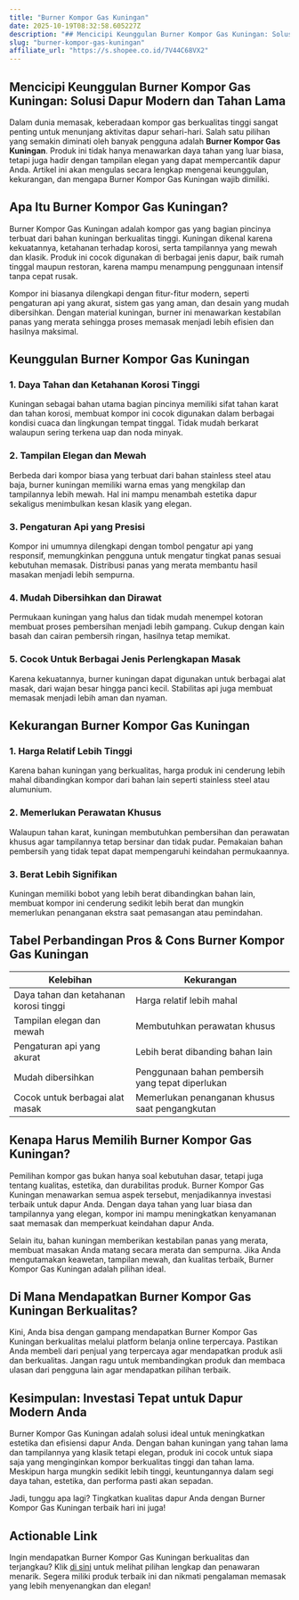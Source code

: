 ```yaml
---
title: "Burner Kompor Gas Kuningan"
date: 2025-10-19T08:32:58.605227Z
description: "## Mencicipi Keunggulan Burner Kompor Gas Kuningan: Solusi Dapur Modern dan Tahan Lama..."
slug: "burner-kompor-gas-kuningan"
affiliate_url: "https://s.shopee.co.id/7V44C68VX2"
---
```

## Mencicipi Keunggulan Burner Kompor Gas Kuningan: Solusi Dapur Modern dan Tahan Lama

Dalam dunia memasak, keberadaan kompor gas berkualitas tinggi sangat penting untuk menunjang aktivitas dapur sehari-hari. Salah satu pilihan yang semakin diminati oleh banyak pengguna adalah **Burner Kompor Gas Kuningan**. Produk ini tidak hanya menawarkan daya tahan yang luar biasa, tetapi juga hadir dengan tampilan elegan yang dapat mempercantik dapur Anda. Artikel ini akan mengulas secara lengkap mengenai keunggulan, kekurangan, dan mengapa Burner Kompor Gas Kuningan wajib dimiliki.

## Apa Itu Burner Kompor Gas Kuningan?

Burner Kompor Gas Kuningan adalah kompor gas yang bagian pincinya terbuat dari bahan kuningan berkualitas tinggi. Kuningan dikenal karena kekuatannya, ketahanan terhadap korosi, serta tampilannya yang mewah dan klasik. Produk ini cocok digunakan di berbagai jenis dapur, baik rumah tinggal maupun restoran, karena mampu menampung penggunaan intensif tanpa cepat rusak.

Kompor ini biasanya dilengkapi dengan fitur-fitur modern, seperti pengaturan api yang akurat, sistem gas yang aman, dan desain yang mudah dibersihkan. Dengan material kuningan, burner ini menawarkan kestabilan panas yang merata sehingga proses memasak menjadi lebih efisien dan hasilnya maksimal.

## Keunggulan Burner Kompor Gas Kuningan

### 1. Daya Tahan dan Ketahanan Korosi Tinggi

Kuningan sebagai bahan utama bagian pincinya memiliki sifat tahan karat dan tahan korosi, membuat kompor ini cocok digunakan dalam berbagai kondisi cuaca dan lingkungan tempat tinggal. Tidak mudah berkarat walaupun sering terkena uap dan noda minyak.

### 2. Tampilan Elegan dan Mewah

Berbeda dari kompor biasa yang terbuat dari bahan stainless steel atau baja, burner kuningan memiliki warna emas yang mengkilap dan tampilannya lebih mewah. Hal ini mampu menambah estetika dapur sekaligus menimbulkan kesan klasik yang elegan.

### 3. Pengaturan Api yang Presisi

Kompor ini umumnya dilengkapi dengan tombol pengatur api yang responsif, memungkinkan pengguna untuk mengatur tingkat panas sesuai kebutuhan memasak. Distribusi panas yang merata membantu hasil masakan menjadi lebih sempurna.

### 4. Mudah Dibersihkan dan Dirawat

Permukaan kuningan yang halus dan tidak mudah menempel kotoran membuat proses pembersihan menjadi lebih gampang. Cukup dengan kain basah dan cairan pembersih ringan, hasilnya tetap memikat.

### 5. Cocok Untuk Berbagai Jenis Perlengkapan Masak

Karena kekuatannya, burner kuningan dapat digunakan untuk berbagai alat masak, dari wajan besar hingga panci kecil. Stabilitas api juga membuat memasak menjadi lebih aman dan nyaman.

## Kekurangan Burner Kompor Gas Kuningan

### 1. Harga Relatif Lebih Tinggi

Karena bahan kuningan yang berkualitas, harga produk ini cenderung lebih mahal dibandingkan kompor dari bahan lain seperti stainless steel atau alumunium.

### 2. Memerlukan Perawatan Khusus

Walaupun tahan karat, kuningan membutuhkan pembersihan dan perawatan khusus agar tampilannya tetap bersinar dan tidak pudar. Pemakaian bahan pembersih yang tidak tepat dapat mempengaruhi keindahan permukaannya.

### 3. Berat Lebih Signifikan

Kuningan memiliki bobot yang lebih berat dibandingkan bahan lain, membuat kompor ini cenderung sedikit lebih berat dan mungkin memerlukan penanganan ekstra saat pemasangan atau pemindahan.

## Tabel Perbandingan Pros & Cons Burner Kompor Gas Kuningan

| Kelebihan                                   | Kekurangan                                    |
|----------------------------------------------|----------------------------------------------|
| Daya tahan dan ketahanan korosi tinggi     | Harga relatif lebih mahal                  |
| Tampilan elegan dan mewah                   | Membutuhkan perawatan khusus               |
| Pengaturan api yang akurat                  | Lebih berat dibanding bahan lain           |
| Mudah dibersihkan                          | Penggunaan bahan pembersih yang tepat diperlukan |
| Cocok untuk berbagai alat masak             | Memerlukan penanganan khusus saat pengangkutan |

## Kenapa Harus Memilih Burner Kompor Gas Kuningan?

Pemilihan kompor gas bukan hanya soal kebutuhan dasar, tetapi juga tentang kualitas, estetika, dan durabilitas produk. Burner Kompor Gas Kuningan menawarkan semua aspek tersebut, menjadikannya investasi terbaik untuk dapur Anda. Dengan daya tahan yang luar biasa dan tampilannya yang elegan, kompor ini mampu meningkatkan kenyamanan saat memasak dan memperkuat keindahan dapur Anda.

Selain itu, bahan kuningan memberikan kestabilan panas yang merata, membuat masakan Anda matang secara merata dan sempurna. Jika Anda mengutamakan keawetan, tampilan mewah, dan kualitas terbaik, Burner Kompor Gas Kuningan adalah pilihan ideal.

## Di Mana Mendapatkan Burner Kompor Gas Kuningan Berkualitas?

Kini, Anda bisa dengan gampang mendapatkan Burner Kompor Gas Kuningan berkualitas melalui platform belanja online terpercaya. Pastikan Anda membeli dari penjual yang terpercaya agar mendapatkan produk asli dan berkualitas. Jangan ragu untuk membandingkan produk dan membaca ulasan dari pengguna lain agar mendapatkan pilihan terbaik.

## Kesimpulan: Investasi Tepat untuk Dapur Modern Anda

Burner Kompor Gas Kuningan adalah solusi ideal untuk meningkatkan estetika dan efisiensi dapur Anda. Dengan bahan kuningan yang tahan lama dan tampilannya yang klasik tetapi elegan, produk ini cocok untuk siapa saja yang menginginkan kompor berkualitas tinggi dan tahan lama. Meskipun harga mungkin sedikit lebih tinggi, keuntungannya dalam segi daya tahan, estetika, dan performa pasti akan sepadan.

Jadi, tunggu apa lagi? Tingkatkan kualitas dapur Anda dengan Burner Kompor Gas Kuningan terbaik hari ini juga!

## Actionable Link

Ingin mendapatkan Burner Kompor Gas Kuningan berkualitas dan terjangkau? Klik [di sini](https://s.shopee.co.id/7V44C68VX2) untuk melihat pilihan lengkap dan penawaran menarik. Segera miliki produk terbaik ini dan nikmati pengalaman memasak yang lebih menyenangkan dan elegan!